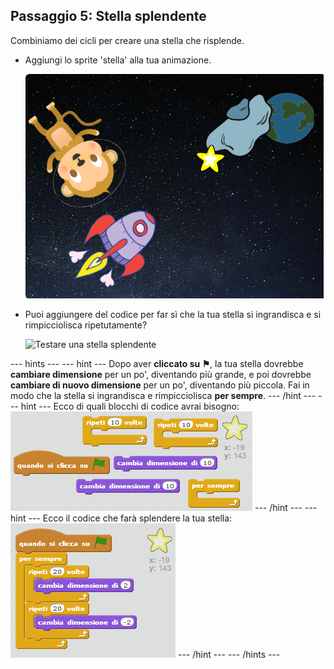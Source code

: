 ## Passaggio 5: Stella splendente

Combiniamo dei cicli per creare una stella che risplende.

+ Aggiungi lo sprite 'stella' alla tua animazione.
    
    ![Aggiungere la sprite di una stella](images/space-star-sprite.png)

+ Puoi aggiungere del codice per far sì che la tua stella si ingrandisca e si rimpicciolisca ripetutamente?
    
    ![Testare una stella splendente](images/space-star-test.png)

\--- hints \--- \--- hint \--- Dopo aver **cliccato su ⚑**, la tua stella dovrebbe **cambiare dimensione** per un po', diventando più grande, e poi dovrebbe **cambiare di nuovo dimensione** per un po', diventando più piccola. Fai in modo che la stella si ingrandisca e rimpicciolisca **per sempre**. \--- /hint \--- \--- hint \--- Ecco di quali blocchi di codice avrai bisogno: ![Blocks for a shining star](images/space-star-blocks.png) \--- /hint \--- \--- hint \--- Ecco il codice che farà splendere la tua stella: ![Code for a shining star](images/space-star-code.png) \--- /hint \--- \--- /hints \---